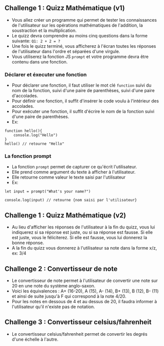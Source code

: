 ## Challenge 1 : Quizz Mathématique (v1)

- Vous allez créer un programme qui permet de tester les connaissances de l'utilisateur sur les opérations mathématiques de l'addition, la soustraction et la multiplication.
- Le quizz devra comprendre au moins cinq questions dans la forme suivante: `Q1: 2 + 2 = ?`
- Une fois le quizz terminé, vous afficherez à l'écran toutes les réponses de l'utilisateur dans l'ordre et séparées d'une virgule.
- Vous utiliserez la fonction JS `prompt` et votre programme devra être contenu dans une fonction.

### Déclarer et éxecuter une fonction

- Pour déclarer une fonction, il faut utiliser le mot clé `function` suivi du nom de la fonction, suivi d'une paire de parenthèses, suivi d'une paire d'accolades.
- Pour définir une fonction, il suffit d'insérer le code voulu à l'intérieur des accolades.
- Pour exécuter une fonction, il suffit d'écrire le nom de la fonction suivi d'une paire de parenthèses.
- Ex:

```
function hello(){
    console.log("Hello")
}
hello() // retourne "Hello"
```

### La fonction prompt

- La fonction `prompt` permet de capturer ce qu'écrit l'utilisateur.
- Elle prend comme argument du texte à afficher à l'utilisateur.
- Elle retourne comme valeur le texte saisi par l'utilisateur
- Ex:

```
let input = prompt("What's your name?")

console.log(input) // retourne {nom saisi par l'utilisateur}

```

## Challenge 1 : Quizz Mathématique (v2)

- Au lieu d'afficher les réponses de l'utilisateur à la fin du quizz, vous lui indiquerez si sa réponse est juste, ou si sa réponse est fausse. Si elle est juste, vous le féliciterez. Si elle est fausse, vous lui donnerez la bonne réponse.
- A la fin du quizz vous donnerez à l'utilisateur sa note dans la forme x/z, ex: 3/4

## Challenge 2 : Convertisseur de note

- Le convertisseur de note permet à l'utilisateur de convertir une note sur 20 en une note du système anglo-saxon.
- Voici les équivalences : A+ (16-20), A (15), A- (14), B+ (13), B (12), B- (11) et ainsi de suite jusqu'à F qui correspond à la note 4/20.
- Pour les notes en dessous de 4 et au dessus de 20, il faudra informer à l'utilisateur qu'il n'existe pas de notation.

## Challenge 3 : Convertisseur celsius/fahrenheit

- Le convertisseur celsius/fahrenheit permet de convertir les degrés d'une échelle à l'autre.
